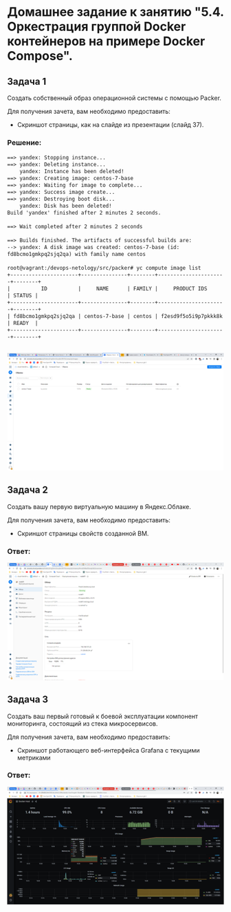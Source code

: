 # Домашнее задание к занятию "5.4. Оркестрация группой Docker контейнеров на примере Docker Compose".
## Задача 1
Создать собственный образ операционной системы с помощью Packer.

Для получения зачета, вам необходимо предоставить:

* Скриншот страницы, как на слайде из презентации (слайд 37).

### Решение:
```shell
==> yandex: Stopping instance...
==> yandex: Deleting instance...
    yandex: Instance has been deleted!
==> yandex: Creating image: centos-7-base
==> yandex: Waiting for image to complete...
==> yandex: Success image create...
==> yandex: Destroying boot disk...
    yandex: Disk has been deleted!
Build 'yandex' finished after 2 minutes 2 seconds.

==> Wait completed after 2 minutes 2 seconds

==> Builds finished. The artifacts of successful builds are:
--> yandex: A disk image was created: centos-7-base (id: fd8bcmo1gmkpq2sjq2qa) with family name centos

root@vagrant:/devops-netology/src/packer# yc compute image list
+----------------------+---------------+--------+----------------------+--------+
|          ID          |     NAME      | FAMILY |     PRODUCT IDS      | STATUS |
+----------------------+---------------+--------+----------------------+--------+
| fd8bcmo1gmkpq2sjq2qa | centos-7-base | centos | f2esd9f5o5i9p7pkkk8k | READY  |
+----------------------+---------------+--------+----------------------+--------+


```

![Образы](ex5.4/img/image_list.PNG)

## Задача 2
Создать вашу первую виртуальную машину в Яндекс.Облаке.

Для получения зачета, вам необходимо предоставить:

* Скриншот страницы свойств созданной ВМ.

### Ответ: 
![Свойства виртуальной машины](ex5.4/img/vm_propertys.PNG)

## Задача 3
Создать ваш первый готовый к боевой эксплуатации компонент мониторинга, состоящий из стека микросервисов.

Для получения зачета, вам необходимо предоставить:

* Скриншот работающего веб-интерфейса Grafana с текущими метриками

### Ответ:
![Grafana](ex5.4/img/graphana.PNG)

